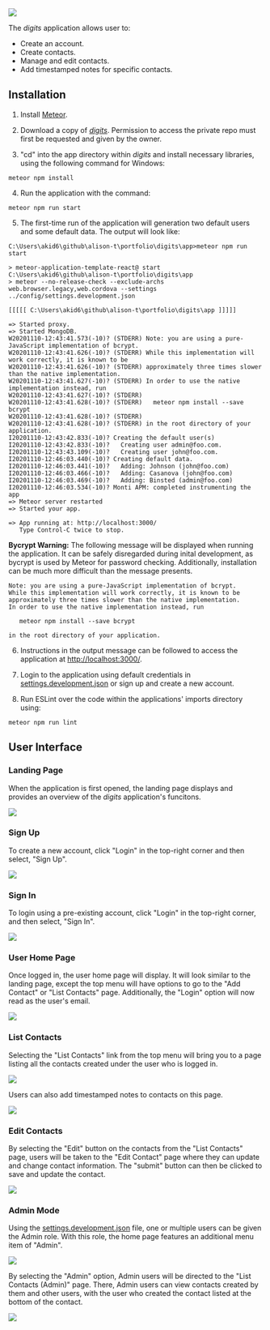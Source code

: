 <img src="doc/digits-landingpage.png">

The *digits* application allows user to:
  * Create an account.
  * Create contacts.
  * Manage and edit contacts.
  * Add timestamped notes for specific contacts.

## Installation

  1) Install [Meteor](https://www.meteor.com/install).

  2) Download a copy of [*digits*](https://github.com/alison-t/digits). Permission to access the private repo must first be requested and given by the owner.

  3) "cd" into the app directory within *digits* and install necessary libraries, using the following command for Windows:

  ```
  meteor npm install
  ```

  4) Run the application with the command:

  ```
  meteor npm run start
  ```

  5) The first-time run of the application will generation two default users and some default data. The output will look like:

  ```
  C:\Users\akid6\github\alison-t\portfolio\digits\app>meteor npm run start

  > meteor-application-template-react@ start C:\Users\akid6\github\alison-t\portfolio\digits\app
  > meteor --no-release-check --exclude-archs web.browser.legacy,web.cordova --settings ../config/settings.development.json

  [[[[[ C:\Users\akid6\github\alison-t\portfolio\digits\app ]]]]]

  => Started proxy.
  => Started MongoDB.
  W20201110-12:43:41.573(-10)? (STDERR) Note: you are using a pure-JavaScript implementation of bcrypt.
  W20201110-12:43:41.626(-10)? (STDERR) While this implementation will work correctly, it is known to be
  W20201110-12:43:41.626(-10)? (STDERR) approximately three times slower than the native implementation.
  W20201110-12:43:41.627(-10)? (STDERR) In order to use the native implementation instead, run
  W20201110-12:43:41.627(-10)? (STDERR)
  W20201110-12:43:41.628(-10)? (STDERR)   meteor npm install --save bcrypt
  W20201110-12:43:41.628(-10)? (STDERR)
  W20201110-12:43:41.628(-10)? (STDERR) in the root directory of your application.
  I20201110-12:43:42.833(-10)? Creating the default user(s)
  I20201110-12:43:42.833(-10)?   Creating user admin@foo.com.
  I20201110-12:43:43.109(-10)?   Creating user john@foo.com.
  I20201110-12:46:03.440(-10)? Creating default data.
  I20201110-12:46:03.441(-10)?   Adding: Johnson (john@foo.com)
  I20201110-12:46:03.466(-10)?   Adding: Casanova (john@foo.com)
  I20201110-12:46:03.469(-10)?   Adding: Binsted (admin@foo.com)
  I20201110-12:46:03.534(-10)? Monti APM: completed instrumenting the app
  => Meteor server restarted
  => Started your app.

  => App running at: http://localhost:3000/
     Type Control-C twice to stop.
  ```

  **Bycrypt Warning:** The following message will be displayed when running the application. It can be safely disregarded during inital development, as bycrypt is used by Meteor for password checking. Additionally, installation can be much more difficult than the message presents.

  ```
  Note: you are using a pure-JavaScript implementation of bcrypt.
  While this implementation will work correctly, it is known to be
  approximately three times slower than the native implementation.
  In order to use the native implementation instead, run

     meteor npm install --save bcrypt

  in the root directory of your application.
  ```

  6) Instructions in the output message can be followed to access the application at [http://localhost:3000/](http://localhost:3000/).

  7) Login to the application using default credentials in [settings.development.json](https://github.com/alison-t/digits/blob/master/config/settings.development.json) or sign up and create a new account.

  8) Run ESLint over the code within the applications' imports directory using:

  ```
  meteor npm run lint
  ```

## User Interface
### Landing Page
When the application is first opened, the landing page displays and provides an overview of the *digits* application's funcitons.

<img src="doc/digits-landingpage.png">

### Sign Up
To create a new account, click "Login" in the top-right corner and then select, "Sign Up".

<img src="doc/digits-signup.png">

### Sign In
To login using a pre-existing account, click "Login" in the top-right corner, and then select, "Sign In".

<img src="doc/digits-signin.png">

### User Home Page
Once logged in, the user home page will display. It will look similar to the landing page, except the top menu will have options to go to the "Add Contact" or "List Contacts" page. Additionally, the "Login" option will now read as the user's email.

<img src="doc/digits-userhome.png">

### List Contacts
Selecting the "List Contacts" link from the top menu will bring you to a page listing all the contacts created under the user who is logged in.

<img src="doc/digits-listcontacts.png">

Users can also add timestamped notes to contacts on this page.

<img src="doc/digits-addnote.png">

### Edit Contacts
By selecting the "Edit" button on the contacts from the "List Contacts" page, users will be taken to the "Edit Contact" page where they can update and change contact information. The "submit" button can then be clicked to save and update the contact.

<img src="doc/digits-editcontact.png">

### Admin Mode
Using the [settings.development.json](https://github.com/alison-t/digits/blob/master/config/settings.development.json) file, one or multiple users can be given the Admin role. With this role, the home page features an additional menu item of "Admin".

<img src="doc/digits-adminhome.png">

By selecting the "Admin" option, Admin users will be directed to the "List Contacts (Admin)" page. There, Admin users can view contacts created by them and other users, with the user who created the contact listed at the bottom of the contact.

<img src="doc/digits-admin.png">